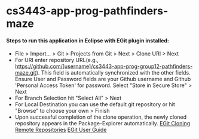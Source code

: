 # cs3443-app-prog-pathfinders-maze
#### Steps to run this application in Eclipse with EGit plugin installed:
- File > Import... > Git > Projects from Git > Next > Clone URI > Next
- For URI enter repository URL(e.g., https://github.com/[username]/cs3443-app-prog-group12-pathfinders-maze.git). This field is automatically synchronized with the other fields. Ensure User and Password fields are your Github username and Github 'Personal Access Token' for password. Select "Store in Secure Store" > Next
- For Branch Selection hit "Select All" > Next
- For Local Destination you can use the default git repository or hit "Browse" to choose your own > Finish
- Upon successful completion of the clone operation, the newly cloned repository appears in the Package-Explorer automatically.
[EGit Cloning Remote Repositories](https://wiki.eclipse.org/EGit/User_Guide#Cloning_Remote_Repositories)
[EGit User Guide](https://wiki.eclipse.org/EGit/User_Guide#Basic_Tutorial:_Adding_a_project_to_version_control)
